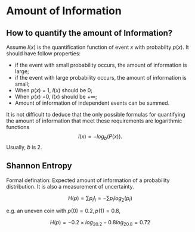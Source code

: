 # Amount of Information
## How to quantify the amount of Information?
Assume $I(x)$ is the quantification function of event $x$ with probabilty $p(x)$. It should have follow properties:

- if the event with small probability occurs, the amount of information is large;
- if the event with large probability occurs, the amount of information is small;
- When $p(x)$ = 1, $I(x)$ should be 0;
- When $p(x)$ =0, $I(x)$ should be $+\infty$;
- Amount of information of independent events can be summed.

It is not difficult to deduce that the only possible formulas for quantifying the amount of information that meet these requirements are logarithmic functions
$$I(x)=-log_b(P(x)).$$
Usually, $b$ is 2.
## Shannon Entropy
Formal defination: Expected amount of information of a probability distribution. It is also a measurement of uncertainty.

$$H(p)=\sum p_iI_i=-\sum p_ilog_2(p_i)$$

e.g. an uneven coin with $p(0)=0.2, p(1)=0.8$,

$$H(p)=-0.2\times log_20.2-0.8log_20.8=0.72$$